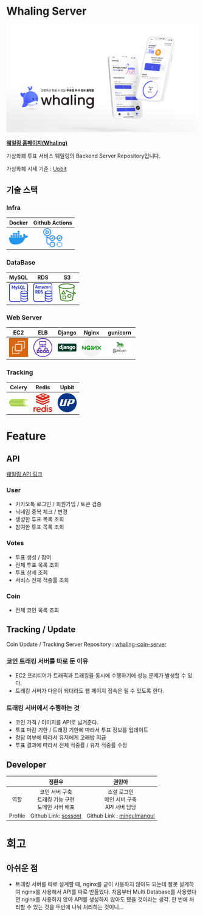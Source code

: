 # Whaling Server

<img src="./images/whaling.png" title="Whaling 화면"/>

**[웨일링 홈페이지(Whaling)](https://whaling.co.kr)**

가상화폐 투표 서비스 웨일링의 Backend Server Repository입니다.

가상화폐 시세 기준 :  [Upbit](https://upbit.com/home)

## 기술 스택

### Infra

|Docker|Github Actions|
|:---:|:---:|
|<img src = "./images/docker.png" width="50px" title="Docker"/>|<img src="./images/githubactions.png" width="50px" title="Github Actions"/>

### DataBase

|MySQL|RDS|S3|
|---|---|---|
|<img src="./images/mysql.png" width="50px"  title= "MySQL"/>|<img src="./images/RDS.png" width="50px"  title="RDS"/>|<img src="./images/S3.png" width="50px"  title="S3" />

### Web Server

|EC2|ELB|Django|Nginx|gunicorn|
|---|---|---|---|---|
|<img src="./images/EC2.png" width="50px"  title="EC2" />|<img src="./images/ELB.png" width="50px"  title="ELB" />|<img src="./images/django.png" width="50px"  title="Django" />|<img src="./images/nginx.png" width="50px"  title="Nginx" />|<img src="./images/gunicorn.png" width="70px"  title="gunicorn" />

### Tracking

|Celery|Redis|Upbit
|---|---|---|
|<img src="./images/celery.png" width="50px"  title="Celery" />|<img src="./images/redis.png" width="50px"  title="Redis" />|<img src="./images/upbit.svg" width="50px"  title="Upbit" />

# Feature

## API

[웨일링 API 링크](https://documenter.getpostman.com/view/18244416/UVXqDXg3)

### User

- 카카오톡 로그인 / 회원가입 / 토큰 검증
- 닉네임 중복 체크 / 변경
- 생성한 투표 목록 조회
- 참여한 투표 목록 조회

### Votes

- 투표 생성 / 참여
- 전체 투표 목록 조회
- 투표 상세 조회
- 서비스 전체 적중률 조회

### Coin

- 전체 코인 목록 조회

## Tracking / Update

Coin Update / Tracking Server Repository : [whaling-coin-server](https://github.com/team-whaling/whaling-coin-server)

### 코인 트래킹 서버를 따로 둔 이유

- EC2 프리티어가 트래픽과 트래킹을 동시에 수행하기에 성능 문제가 발생할 수 있다.
- 트래킹 서버가 다운이 되더라도 웹 페이지 접속은 될 수 있도록 한다.

### 트래킹 서버에서 수행하는 것

- 코인 가격 / 이미지를 API로 넘겨준다.
- 투표 마감 기한 / 트래킹 기한에 따라서 투표 정보를 업데이트
- 정답 여부에 따라서 유저에게 고래밥 지급
- 투표 결과에 따라서 전체 적중률 / 유저 적중률 수정

## Developer

|&nbsp;|정환우|권민아|
|:---:|:---:|:---:|
|역할|코인 서버 구축</br>트래킹 기능 구현</br> 도메인 서버 배포|소셜 로그인</br>메인 서버 구축</br>API 서버 담당|
|Profile|Github Link: [sossont](https://github.com/sossont)| Github Link : [mingulmangul](https://github.com/mingulmangul)

# 회고

## 아쉬운 점

- 트래킹 서버를 따로 설계할 때, nginx를 굳이 사용하지 않아도 되는데 잘못 설게하여 nginx를 사용해서 API를 따로 만들었다. 처음부터 Multi Database를 사용했다면 nginx를 사용하지 않아
  API를 생성하지 않아도 됐을 것이라는 생각. 한 번에 처리할 수 있는 것을 두번에 나눠 처리하는 것이니...
